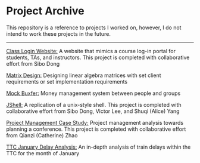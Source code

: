 # Project Archive

This repository is a reference to projects I worked on, however, I do not intend to work these projects in the future.

---

[Class Login Website:](./ClassLoginWebsite) A website that mimics a course log-in portal for students, TAs, and instructors. This project is completed with collaborative effort from Sibo Dong

[Matrix Design:](./MatrixDesign) Designing linear algebra matrices with set client requirements or set implementation requirements

[Mock Buxfer:](./MockBuxfer) Money management system between people and groups

[JShell:](./JShell) A replication of a unix-style shell. This project is completed with collaborative effort from Sibo Dong, Victor Lee, and Shuqi (Alice) Yang  

[Project Management Case Study:](./ProjectManagementCaseStudy) Project management analysis towards planning a conference. This project is completed with collaborative effort from Qianzi (Catherine) Zhao

[TTC January Delay Analysis:](./TTCJanuaryDelayAnalysis) An in-depth analysis of train delays within the TTC for the month of January
